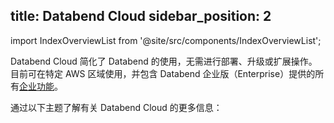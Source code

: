 title: Databend Cloud
sidebar_position: 2
---

import IndexOverviewList from '@site/src/components/IndexOverviewList';

Databend Cloud 简化了 Databend 的使用，无需进行部署、升级或扩展操作。目前可在特定 AWS 区域使用，并包含 Databend 企业版（Enterprise）提供的所有[企业功能](../01-dee/10-enterprise-features.md)。

通过以下主题了解有关 Databend Cloud 的更多信息：

<IndexOverviewList />